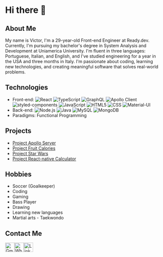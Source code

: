 # Hi there 👋 

## About Me
My name is Victor, I'm a 29-year-old Front-end Engineer at Ready.dev. Currently, I'm pursuing my bachelor's degree in System Analysis and Development at Uniamerica University. I'm fluent in three languages: Portuguese, Italian, and English, and I've studied engineering for a year in the USA and three months in Italy. I'm passionate about coding, learning new technologies, and creating meaningful software that solves real-world problems.

## Technologies
- Front-end: ![React](https://img.shields.io/badge/-React-61DAFB?logo=react&logoColor=white&style=flat-square) ![TypeScript](https://img.shields.io/badge/-TypeScript-007ACC?logo=typescript&logoColor=white&style=flat-square) ![GraphQL](https://img.shields.io/badge/-GraphQL-E10098?logo=graphql&logoColor=white&style=flat-square) ![Apollo Client](https://img.shields.io/badge/-Apollo%20Client-311C87?logo=apollographql&logoColor=white&style=flat-square) ![styled-components](https://img.shields.io/badge/-styled--components-DB7093?logo=styled-components&logoColor=white&style=flat-square) ![JavaScript](https://img.shields.io/badge/-JavaScript-F7DF1E?logo=javascript&logoColor=black&style=flat-square) ![HTML5](https://img.shields.io/badge/-HTML5-E34F26?logo=html5&logoColor=white&style=flat-square) ![CSS](https://img.shields.io/badge/-CSS-1572B6?logo=css3&logoColor=white&style=flat-square) ![Material-UI](https://img.shields.io/badge/-Material--UI-0081CB?logo=material-ui&logoColor=white&style=flat-square)
- Back-end: ![Node.js](https://img.shields.io/badge/-Node.js-339933?logo=node.js&logoColor=white&style=flat-square) ![Java](https://img.shields.io/badge/-Java-007396?logo=java&logoColor=white&style=flat-square) ![MySQL](https://img.shields.io/badge/-MySQL-4479A1?logo=mysql&logoColor=white&style=flat-square) ![MongoDB](https://img.shields.io/badge/-MongoDB-47A248?logo=mongodb&logoColor=white&style=flat-square)
- Paradigms: Functional Programming

## Projects
- [Project Apollo Server](https://github.com/moraesvictor/apollo-server)
- [Project Fruit Calories](https://github.com/moraesvictor/desafio-fruit-calories)
- [Project Star Wars](https://github.com/moraesvictor/Project-star-wars)
- [Project React-native Calculator](https://github.com/moraesvictor/react-native-calculator)

## Hobbies
- Soccer (Goalkeeper)
- Coding
- Gaming
- Bass Player
- Drawing
- Learning new languages
- Martial arts - Taekwondo

## Contact Me
<div style="display: flex;">
  <a href="mailto:moraesvictorgk@gmail.com"><img src="https://cdn-icons-png.flaticon.com/512/281/281769.png" alt="Gmail" width="30" height="30"></a>
  <!-- Ícone do WhatsApp -->
  <a href="https://wa.me/5511993030267?text=Ol%C3%A1%2C%20Victor%21%20Gostei%20bastante%20do%20seu%20perfil%21%20Gostaria%20de%20bater%20um%20papo." target="_blank"><img src="https://cdn-icons-png.flaticon.com/512/733/733585.png" alt="WhatsApp" width="30" height="30"></a>
  <!-- Ícone do LinkedIn -->
  <a href="https://www.linkedin.com/in/victor-moraes-88b81b1b8/" target="_blank"><img src="https://cdn-icons-png.flaticon.com/512/174/174857.png" alt="LinkedIn" width="30" height="30"></a>
</div>


